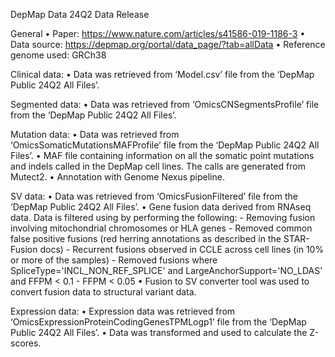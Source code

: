 DepMap Data 
24Q2 Data Release

General
	•	Paper: https://www.nature.com/articles/s41586-019-1186-3
	•	Data source: https://depmap.org/portal/data_page/?tab=allData
	•	Reference genome used: GRCh38


Clinical data:
	•	Data was retrieved from ‘Model.csv’ file from the ‘DepMap Public 24Q2 All Files’.
				
Segmented data:
	•	Data was retrieved from ‘OmicsCNSegmentsProfile’ file from the ‘DepMap Public 24Q2 All Files’.


Mutation data:
	•	Data was retrieved from ‘OmicsSomaticMutationsMAFProfile’ file from the ‘DepMap Public 24Q2 All Files’.
	•	MAF file containing information on all the somatic point mutations and indels called in the DepMap cell lines. The calls are generated from Mutect2.
	•	Annotation with Genome Nexus pipeline.
		
SV data: 
	•	Data was retrieved from ‘OmicsFusionFiltered’ file from the ‘DepMap Public 24Q2 All Files’.
	•	Gene fusion data derived from RNAseq data. Data is filtered using by performing the following:
			- Removing fusion involving mitochondrial chromosomes or HLA genes
			- Removed common false positive fusions (red herring annotations as described in the STAR-Fusion docs)
			- Recurrent fusions observed in CCLE across cell lines (in 10% or more of the samples)
			- Removed fusions where SpliceType='INCL_NON_REF_SPLICE' and LargeAnchorSupport='NO_LDAS' and FFPM < 0.1
			- FFPM < 0.05
	•	Fusion to SV converter tool was used to convert fusion data to structural variant data.

Expression data: 
	•	Expression data was retrieved from ‘OmicsExpressionProteinCodingGenesTPMLogp1’ file from the ‘DepMap Public 24Q2 All Files’.
	•	Data was transformed and used to calculate the Z-scores.